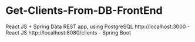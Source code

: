 # Get-Clients-From-DB-FrontEnd
 React JS + Spring Data REST app, using PostgreSQL
 http://localhost:3000 - React JS
 http://localhost:8080/clients - Spring Boot
